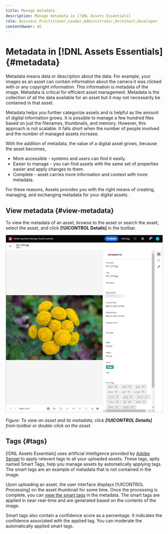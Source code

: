 ```yaml
---
title: Manage metadata
description: Manage metadata in [!DNL Assets Essentials]
role: Business Practitioner,Leader,Administrator,Architect,Developer
contentOwner: AG
---
```


# Metadata in [!DNL Assets Essentials] {#metadata}

Metadata means data or description about the data. For example, your images as an asset can contain information about the camera it was clicked with or any copyright information. This information is metadata of the image. Metadata is critical for efficient asset management. Metadata is the collection of all the data available for an asset but it may not necessarily be contained in that asset.

Metadata helps you further categorize assets and is helpful as the amount of digital information grows. It is possible to manage a few hundred files based on just the filenames, thumbnails, and memory. However, this approach is not scalable. It falls short when the number of people involved and the number of managed assets increase.

With the addition of metadata, the value of a digital asset grows, because the asset becomes,

* More accessible - systems and users can find it easily.
* Easier to manage - you can find assets with the same set of properties easier and apply changes to them.
* Complete - asset carries more information and context with more metadata.

For these reasons, Assets provides you with the right means of creating, managing, and exchanging metadata for your digital assets.

## View metadata {#view-metadata}

To view the metadata of an asset, browse to the asset or search the asset, select the asset, and click **[!UICONTROL Details]** in the toolbar.

![View metadata of an asset](assets/metadata-view.png)

*Figure: To view an asset and its metadata, click **[!UICONTROL Details]** from toolbar or double-click on the asset.*

## Tags {#tags}

[!DNL Assets Essentials] uses artificial intelligence provided by [Adobe Sensei](https://www.adobe.com/sensei.html) to apply relevant tags to all your uploaded assets. These tags, aptly named Smart Tags, help you manage assets by automatically applying tags. The smart tags are an example of metadata that is not contained in the image. 

Upon uploading an asset, the user interface displays [!UICONTROL Processing] on the asset thumbnail for some time. Once the processing is complete, you can [view the smart tags](#view-metadata) in the metadata. The smart tags are applied in near-real-time and are generated based on the contents of the image.

Smart tags also contain a confidence score as a percentage. It indicates the confidence associated with the applied tag. You can moderate the automatically applied smart tags.

<!-- TBD: Queries for PM and engg.

Can we edit the existing metadata in any form? 

How to moderate smart tags?

Allow or deny list for smart tags?

What about Tags displayed just above Smart Tags in the UI?

Is there a detailed metadata tab. Where do the other details of an asset go?

How can one search based strictly on the metadata. Similar to AEM Assets GQL queries.
-->

<!-- TBD: Link to related articles if any.

>[!MORELIKETHIS]
>
>* [Search assets](search.md).
-->
